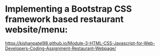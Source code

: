 # Implementing a Bootstrap CSS framework based restaurant website/menu:

https://kishanpatel98.github.io/Module-3-HTML-CSS-Javascript-for-Web-Developers-Coding-Assignment-Restaurant-Webpage/
